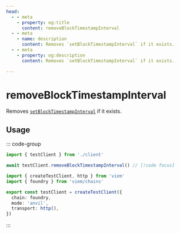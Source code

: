 ```yaml
---
head:
  - - meta
    - property: og:title
      content: removeBlockTimestampInterval
  - - meta
    - name: description
      content: Removes `setBlockTimestampInterval` if it exists.
  - - meta
    - property: og:description
      content: Removes `setBlockTimestampInterval` if it exists.

---
```


# removeBlockTimestampInterval

Removes [`setBlockTimestampInterval`](/docs/actions/test/setBlockTimestampInterval.html) if it exists.

## Usage

::: code-group

```ts [example.ts]
import { testClient } from './client'

await testClient.removeBlockTimestampInterval() // [!code focus]
```

```ts [client.ts]
import { createTestClient, http } from 'viem'
import { foundry } from 'viem/chains'

export const testClient = createTestClient({
  chain: foundry,
  mode: 'anvil',
  transport: http(), 
})
```

:::

